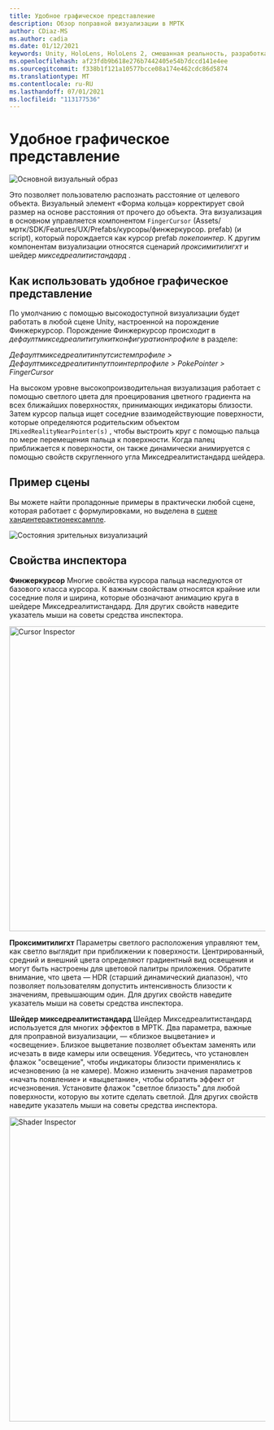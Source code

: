 ```yaml
---
title: Удобное графическое представление
description: Обзор поправной визуализации в МРТК
author: CDiaz-MS
ms.author: cadia
ms.date: 01/12/2021
keywords: Unity, HoloLens, HoloLens 2, смешанная реальность, разработка, мртк, под рукой
ms.openlocfilehash: af23fdb9b618e276b7442405e54b7dccd141e4ee
ms.sourcegitcommit: f338b1f121a10577bcce08a174e462cdc86d5874
ms.translationtype: MT
ms.contentlocale: ru-RU
ms.lasthandoff: 07/01/2021
ms.locfileid: "113177536"
---
```

# <a name="fingertip-visualization"></a>Удобное графическое представление

![Основной визуальный образ](../images/fingertip/MRTK_FingertipVisualization_Main.png)

Это позволяет пользователю распознать расстояние от целевого объекта. Визуальный элемент «Форма кольца» корректирует свой размер на основе расстояния от прочего до объекта. Эта визуализация в основном управляется компонентом `FingerCursor` (Assets/мртк/SDK/Features/UX/Prefabs/курсоры/финжеркурсор. prefab) (и script), который порождается как курсор prefab *покепоинтер*. К другим компонентам визуализации относятся сценарий *проксимитилигхт* и шейдер *микседреалитистандард* .

## <a name="how-to-use-the-fingertip-visualization"></a>Как использовать удобное графическое представление

По умолчанию с помощью высокодоступной визуализации будет работать в любой сцене Unity, настроенной на порождение Финжеркурсор. Порождение Финжеркурсор происходит в *дефаултмикседреалититулкитконфигуратионпрофиле* в разделе:

*Дефаултмикседреалитинпутсистемпрофиле > Дефаултмикседреалитинпутпоинтерпрофиле > PokePointer > FingerCursor*

На высоком уровне высокопроизводительная визуализация работает с помощью светлого цвета для проецирования цветного градиента на всех ближайших поверхностях, принимающих индикаторы близости. Затем курсор пальца ищет соседние взаимодействующие поверхности, которые определяются родительским объектом `IMixedRealityNearPointer(s)` , чтобы выстроить круг с помощью пальца по мере перемещения пальца к поверхности. Когда палец приближается к поверхности, он также динамически анимируется с помощью свойств скругленного угла Микседреалитистандард шейдера.

## <a name="example-scene"></a>Пример сцены

Вы можете найти проладонные примеры в практически любой сцене, которая работает с формулировками, но выделена в [сцене хандинтерактионексампле](../example-scenes/hand-interaction-examples.md).

![Состояния зрительных визуализаций](../images/fingertip/MRTK_FingertipVisualization_States.png)

## <a name="inspector-properties"></a>Свойства инспектора

**Финжеркурсор** Многие свойства курсора пальца наследуются от базового класса курсора. К важным свойствам относятся крайние или соседние поля и ширина, которые обозначают анимацию круга в шейдере Микседреалитистандард. Для других свойств наведите указатель мыши на советы средства инспектора.

<img src="../images/fingertip/MRTK_FingertipVisualization_Finger_Cursor_Inspector.png" width="600" alt="Cursor Inspector">

**Проксимитилигхт** Параметры светлого расположения управляют тем, как светло выглядит при приближении к поверхности. Центрированный, средний и внешний цвета определяют градиентный вид освещения и могут быть настроены для цветовой палитры приложения. Обратите внимание, что цвета — HDR (старший динамический диапазон), что позволяет пользователям допустить интенсивность близости к значениям, превышающим один. Для других свойств наведите указатель мыши на советы средства инспектора.

**Шейдер микседреалитистандард** Шейдер Микседреалитистандард используется для многих эффектов в МРТК. Два параметра, важные для проправной визуализации, — «близкое выцветание» и «освещение». Близкое выцветание позволяет объектам заменять или исчезать в виде камеры или освещения. Убедитесь, что установлен флажок "освещение", чтобы индикаторы близости применялись к исчезновению (а не камере). Можно изменить значения параметров «начать появление» и «выцветание», чтобы обратить эффект от исчезновения. Установите флажок "светлое близость" для любой поверхности, которую вы хотите сделать светлой. Для других свойств наведите указатель мыши на советы средства инспектора.

<img src="../images/fingertip/MRTK_FingertipVisualization_Mixed_Reality_Standard_Shader_Inspector.png" width="600" alt="Shader Inspector">
